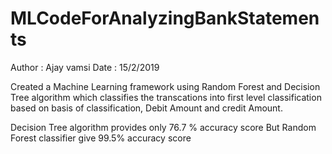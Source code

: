# MLCodeForAnalyzingBankStatements
Author : Ajay vamsi
Date : 15/2/2019


Created a Machine Learning framework using Random Forest and Decision Tree algorithm which classifies the transcations into first level classification
based on basis of classification, Debit Amount and credit Amount.

Decision Tree algorithm provides only 76.7 % accuracy score
But Random Forest classifier give 99.5% accuracy score 
